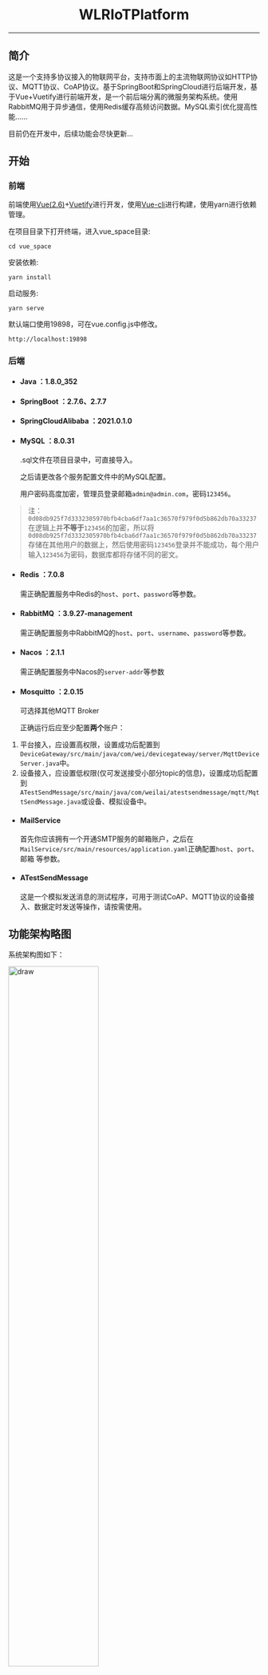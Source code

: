 <h1  align="center">WLRIoTPlatform</h1>

---

## 简介

这是一个支持多协议接入的物联网平台，支持市面上的主流物联网协议如HTTP协议、MQTT协议、CoAP协议。基于SpringBoot和SpringCloud进行后端开发，基于Vue+Vuetify进行前端开发，是一个前后端分离的微服务架构系统。使用RabbitMQ用于异步通信，使用Redis缓存高频访问数据。MySQL索引优化提高性能......

目前仍在开发中，后续功能会尽快更新...


## 开始

### 前端

前端使用[Vue(2.6)](https://v2.cn.vuejs.org/index.html)+[Vuetify](https://vuetify.cn/zh-Hans/getting-started/quick-start/#vue-cli-%E5%AE%89%E8%A3%85)进行开发，使用[Vue-cli](https://cli.vuejs.org/zh/guide/)进行构建，使用yarn进行依赖管理。

在项目目录下打开终端，进入vue_space目录:
```shell
cd vue_space
```

安装依赖:
```
yarn install
```

启动服务:
```
yarn serve
```

默认端口使用19898，可在vue.config.js中修改。
```
http://localhost:19898
```

### 后端

* #### Java ：1.8.0_352

* #### SpringBoot ：2.7.6、2.7.7

* #### SpringCloudAlibaba ：2021.0.1.0

* #### MySQL ：8.0.31

  .sql文件在项目目录中，可直接导入。

  之后请更改各个服务配置文件中的MySQL配置。

  用户密码高度加密，管理员登录邮箱`admin@admin.com`，密码`123456`。

> 注：`0d08db925f7d3332305970bfb4cba6df7aa1c36570f979f0d5b862db70a33237`在逻辑上并**不等于**`123456`的加密，所以将`0d08db925f7d3332305970bfb4cba6df7aa1c36570f979f0d5b862db70a33237`存储在其他用户的数据上，然后使用密码`123456`登录并不能成功，每个用户输入`123456`为密码，数据库都将存储不同的密文。


* #### Redis ：7.0.8

  需正确配置服务中Redis的`host`、`port`、`password`等参数。

* #### RabbitMQ ：3.9.27-management

  需正确配置服务中RabbitMQ的`host`、`port`、`username`、`password`等参数。

* #### Nacos ：2.1.1

  需正确配置服务中Nacos的`server-addr`等参数

* #### Mosquitto ：2.0.15

  可选择其他MQTT Broker

  正确运行后应至少配置**两个**账户：

 1. 平台接入，应设置高权限，设置成功后配置到`DeviceGateway/src/main/java/com/wei/devicegateway/server/MqttDeviceServer.java`中。
 2. 设备接入，应设置低权限(仅可发送接受小部分topic的信息)，设置成功后配置到`ATestSendMessage/src/main/java/com/weilai/atestsendmessage/mqtt/MqttSendMessage.java`或设备、模拟设备中。


* #### MailService

  首先你应该拥有一个开通SMTP服务的邮箱账户，之后在`MailService/src/main/resources/application.yaml`正确配置`host`、`port`、邮箱 等参数。

* #### ATestSendMessage

  这是一个模拟发送消息的测试程序，可用于测试CoAP、MQTT协议的设备接入、数据定时发送等操作，请按需使用。




## 功能架构略图

系统架构图如下：

<img src="https://github.com/WeiLaiR/WLRIoTPlatform/blob/master/Aimg/draw03.png" alt="draw" width="60%" />



整体功能架构如下图所示：

![1](https://github.com/WeiLaiR/WLRIoTPlatform/blob/master/Aimg/draw01.png)

部署后用户访问流程如下：

<img src="https://github.com/WeiLaiR/WLRIoTPlatform/blob/master/Aimg/draw02.png" alt="draw2" width="60%" />


## 展示

* 主页：

  ![home](https://github.com/WeiLaiR/WLRIoTPlatform/blob/master/Aimg/home.png)

* 设备管理：

  ![device](https://github.com/WeiLaiR/WLRIoTPlatform/blob/master/Aimg/4.4.jpg)

* 数据统计：

  ![data](https://github.com/WeiLaiR/WLRIoTPlatform/blob/master/Aimg/4.7.jpg)

* 消息通知：

  ![message](https://github.com/WeiLaiR/WLRIoTPlatform/blob/master/Aimg/4.10.jpg)

* 邮件验证码：

  ![email01](https://github.com/WeiLaiR/WLRIoTPlatform/blob/master/Aimg/email01.png)

* 警告通知邮件：

  ![email02](https://github.com/WeiLaiR/WLRIoTPlatform/blob/master/Aimg/email02.png)


以上仅为部分内容展示，更多内容请自行体验。
